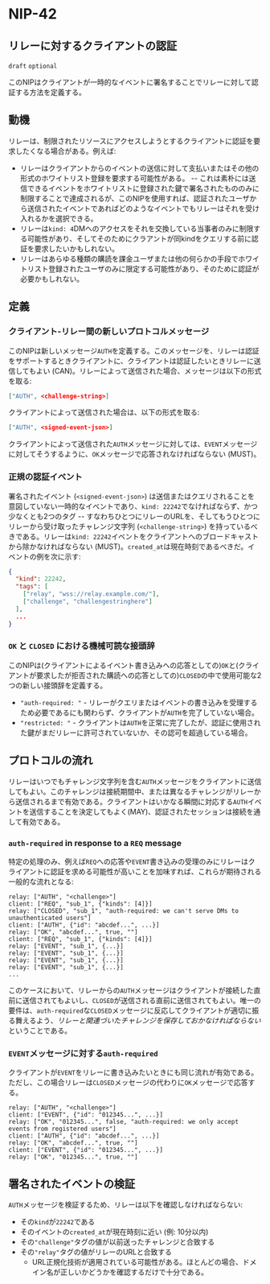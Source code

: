 NIP-42
======

リレーに対するクライアントの認証
-----------------------------------

`draft` `optional`

このNIPはクライアントが一時的なイベントに署名することでリレーに対して認証する方法を定義する。

## 動機

リレーは、制限されたリソースにアクセスしようとするクライアントに認証を要求したくなる場合がある。例えば:

  - リレーはクライアントからのイベントの送信に対して支払いまたはその他の形式のホワイトリスト登録を要求する可能性がある。 -- これは素朴には送信できるイベントをホワイトリストに登録された鍵で署名されたもののみに制限することで達成されるが、このNIPを使用すれば、認証されたユーザから送信されたイベントであればどのようなイベントでもリレーはそれを受け入れるかを選択できる。
  - リレーは`kind: 4`DMへのアクセスをそれを交換している当事者のみに制限する可能性があり、そしてそのためにクラアントが同kindをクエリする前に認証を要求したいかもしれない。
  - リレーはあらゆる種類の購読を課金ユーザまたは他の何らかの手段でホワイトリスト登録されたユーザのみに限定する可能性があり、そのために認証が必要かもしれない。

## 定義

### クライアント-リレー間の新しいプロトコルメッセージ

このNIPは新しいメッセージ`AUTH`を定義する。このメッセージを、リレーは認証をサポートするときクライアントに、クライアントは認証したいときリレーに送信してもよい (CAN)。リレーによって送信された場合、メッセージは以下の形式を取る:

```json
["AUTH", <challenge-string>]
```

クライアントによって送信された場合は、以下の形式を取る:

```json
["AUTH", <signed-event-json>]
```

クライアントによって送信された`AUTH`メッセージに対しては、`EVENT`メッセージに対してそうするように、`OK`メッセージで応答されなければならない (MUST)。

### 正規の認証イベント

署名されたイベント (`<signed-event-json>`) は送信またはクエリされることを意図していない一時的なイベントであり、`kind: 22242`でなければならず、かつ少なくとも2つのタグ -- すなわちひとつにリレーのURLを、そしてもうひとつにリレーから受け取ったチャレンジ文字列 (`<challenge-string>`) を持っているべきである。リレーは`kind: 22242`イベントをクライアントへのブロードキャストから除かなければならない (MUST)。`created_at`は現在時刻であるべきだ。イベントの例を次に示す:

```json
{
  "kind": 22242,
  "tags": [
    ["relay", "wss://relay.example.com/"],
    ["challenge", "challengestringhere"]
  ],
  ...
}
```

### `OK` と `CLOSED` における機械可読な接頭辞

このNIPは(クライアントによるイベント書き込みへの応答としての)`OK`と(クライアントが要求したが拒否された購読への応答としての)`CLOSED`の中で使用可能な2つの新しい接頭辞を定義する。

- `"auth-required: "` - リレーがクエリまたはイベントの書き込みを受理するため必要であるにも関わらず、クライアントが`AUTH`を完了していない場合。
- `"restricted: "` - クライアントは`AUTH`を正常に完了したが、認証に使用された鍵がまだリレーに許可されていないか、その認可を超過している場合。

## プロトコルの流れ

リレーはいつでもチャレンジ文字列を含む`AUTH`メッセージをクライアントに送信してもよい。このチャレンジは接続期間中、または異なるチャレンジがリレーから送信されるまで有効である。クライアントはいかなる瞬間に対応する`AUTH`イベントを送信することを決定してもよく(MAY)、認証されたセッションは接続を通して有効である。

### `auth-required` in response to a `REQ` message

特定の処理のみ、例えば`REQ`への応答や`EVENT`書き込みの受理のみにリレーはクライアントに認証を求める可能性が高いことを加味すれば、これらが期待される一般的な流れとなる:

```
relay: ["AUTH", "<challenge>"]
client: ["REQ", "sub_1", {"kinds": [4]}]
relay: ["CLOSED", "sub_1", "auth-required: we can't serve DMs to unauthenticated users"]
client: ["AUTH", {"id": "abcdef...", ...}]
relay: ["OK", "abcdef...", true, ""]
client: ["REQ", "sub_1", {"kinds": [4]}]
relay: ["EVENT", "sub_1", {...}]
relay: ["EVENT", "sub_1", {...}]
relay: ["EVENT", "sub_1", {...}]
relay: ["EVENT", "sub_1", {...}]
...
```

このケースにおいて、リレーからの`AUTH`メッセージはクライアントが接続した直前に送信されてもよいし、`CLOSED`が送信される直前に送信されてもよい。唯一の要件は、`auth-required`な`CLOSED`メッセージに反応してクライアントが適切に振る舞えるよう、_リレーと関連づいたチャレンジを保存しておかなければならない_ ということである。

### `EVENT`メッセージに対する`auth-required`

クライアントが`EVENT`をリレーに書き込みたいときにも同じ流れが有効である。ただし、この場合リレーは`CLOSED`メッセージの代わりに`OK`メッセージで応答する。

```
relay: ["AUTH", "<challenge>"]
client: ["EVENT", {"id": "012345...", ...}]
relay: ["OK", "012345...", false, "auth-required: we only accept events from registered users"]
client: ["AUTH", {"id": "abcdef...", ...}]
relay: ["OK", "abcdef...", true, ""]
client: ["EVENT", {"id": "012345...", ...}]
relay: ["OK", "012345...", true, ""]
```

## 署名されたイベントの検証

`AUTH`メッセージを検証するため、リレーは以下を確認しなければならない:

  - その`kind`が`22242`である
  - そのイベントの`created_at`が現在時刻に近い (例: 10分以内)
  - その`"challenge"`タグの値が以前送ったチャレンジと合致する
  - その`"relay"`タグの値がリレーのURLと合致する
    - URL正規化技術が適用されている可能性がある。ほとんどの場合、ドメイン名が正しいかどうかを確認するだけで十分である。
